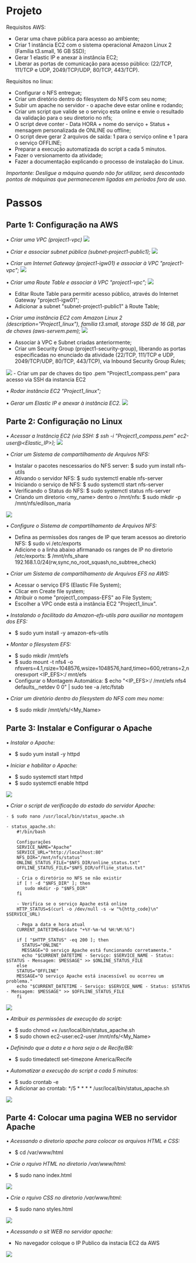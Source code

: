 # Projeto

Requisitos AWS:
-	Gerar uma chave pública para acesso ao ambiente;
-	Criar 1 instância EC2 com o sistema operacional Amazon Linux 2 (Família t3.small, 16 GB SSD);
-	Gerar 1 elastic IP e anexar à instância EC2;
-	Liberar as portas de comunicação para acesso público: (22/TCP, 111/TCP e UDP, 2049/TCP/UDP, 80/TCP, 443/TCP).

Requisitos no linux:
-	Configurar o NFS entregue;
-	Criar um diretório dentro do filesystem do NFS com seu nome;
-	Subir um apache no servidor - o apache deve estar online e rodando;
-	Criar um script que valide se o serviço esta online e envie o resultado da validação para o seu diretorio no nfs;
-	O script deve conter - Data HORA + nome do serviço + Status + mensagem personalizada de ONLINE ou offline;
-	O script deve gerar 2 arquivos de saida: 1 para o serviço online e 1 para o serviço OFFLINE;
-	Preparar a execução automatizada do script a cada 5 minutos.
-	Fazer o versionamento da atividade;
-	Fazer a documentação explicando o processo de instalação do Linux.

*Importante: Desligue a máquina quando não for utilizar, será descontado pontos de máquinas que permanecerem ligadas em períodos fora de uso.*


# Passos

## Parte 1: Configuração na AWS
•	*Criar uma VPC (project1-vpc)*
<img src="/imgs/image.png">

•	*Criar e associar subnet pública (subnet-project1-public1);*
<img src="/imgs/image1.png">

•	*Criar um Internet Gateway (project1-igw01) e associar à VPC "project1-vpc";*
<img src="/imgs/image2.png">

•	*Criar uma Route Table e associar à VPC "project1-vpc";*
<img src="/imgs/image3.png">
- Editar Route Table para permitir acesso público, através do Internet Gateway "project1-igw01";
- Adicionar a subnet "subnet-project1-public1" à Route Table;

•	*Criar uma instância EC2 com Amazon Linux 2 (description="Project1_linux"), família t3.small, storage SSD de 16 GB, par de chaves (aws-servem.pem);*
<img src="/imgs/image4.png">
- Associar à VPC e Subnet criadas anteriormente;
- Criar um Security Group (project1-security-group), liberando as portas especificadas no enunciado da atividade (22/TCP, 111/TCP e UDP, 2049/TCP/UDP, 80/TCP, 443/TCP), via Inbound Security Group Rules;
<img src="/imgs/image5.png">
- Criar um par de chaves do tipo .pem "Project1_compass.pem" para acesso via SSH da instancia EC2

•	*Rodar instância EC2 "Project1_linux";*

•	*Gerar um Elastic IP e anexar à instância EC2.*
<img src="/imgs/image6.png">

## Parte 2: Configuração no Linux
•	*Acessar a Instância EC2 (via SSH: $ ssh -i "Project1_compass.pem" ec2-user@<Elastic_IP>);*
<img src="/imgs/image7.png">

•	*Criar um Sistema de compartilhamento de Arquivos NFS:*
 - Instalar o pacotes nescessarios do NFS server: $ sudo yum install nfs-utils
 - Ativando o servidor NFS: $ sudo systemctl enable nfs-server
 - Iniciando o serviço de NFS: $ sudo systemctl start nfs-server
 - Verificando o Status do NFS: $ sudo systemctl status nfs-server
 - Criando um diretorio <my_name> dentro o /mnt/nfs: $ sudo mkdir -p /mnt/nfs/edilson_maria
<img src="/imgs/image8.png">

•	*Configure o Sistema de compartilhamento de Arquivos NFS:*
 - Defina as permissões dos ranges de IP que teram acessos ao diretorio NFS:
  $ sudo vi /etc/exports
 - Adicione o a linha abaixo afirmanado os ranges de IP no diretorio /etc/exports:
  $ /mnt/nfs_share 192.168.1.0/24(rw,sync,no_root_squash,no_subtree_check)


•	*Criar um Sistema de compartilhamento de Arquivos EFS na AWS:*
 - Acessar o serviço EFS (Elastic File System);
 - Clicar em Create file system;
 - Atribuir o nome "project1_compass-EFS" ao File System;
 - Escolher a VPC onde está a instância EC2 "Project1_linux".

• *Instalando o facilitado da Amazon-efs-utils para auxiliar na montagem dos EFS:*
 - $ sudo yum install -y amazon-efs-utils

•	*Montar o filesystem EFS:*
 - $ sudo mkdir /mnt/efs
 - $ sudo mount -t nfs4 -o nfsvers=4.1,rsize=1048576,wsize=1048576,hard,timeo=600,retrans=2,noresvport <IP_EFS>:/ mnt/efs 
 - Configurar o Montagem Automática: $ echo "<IP_EFS>:/ /mnt/efs nfs4 defaults,_netdev 0 0" | sudo tee -a /etc/fstab

•	*Criar um diretório dentro do filesystem do NFS com meu nome:* 
 - $ sudo mkdir /mnt/efs/<My_Name>

## Parte 3: Instalar e Configurar o Apache
•	*Instalar o Apache:* 
 - $ sudo yum install -y httpd

•	*Iniciar e habilitar o Apache:* 
 - $ sudo systemctl start httpd 
 - $ sudo systemctl enable httpd
<img src="/imgs/image9.png">

•	*Criar o script de verificação do estado do servidor Apache:*

    - $ sudo nano /usr/local/bin/status_apache.sh

    - status_apache.sh:
        #!/bin/bash

        Configurações
        SERVICE_NAME="Apache"
        SERVICE_URL="http://localhost:80"
        NFS_DIR="/mnt/nfs/status"
        ONLINE_STATUS_FILE="$NFS_DIR/online_status.txt"
        OFFLINE_STATUS_FILE="$NFS_DIR/offline_status.txt"

        - Cria o diretório no NFS se não existir
        if [ ! -d "$NFS_DIR" ]; then
           sudo mkdir -p "$NFS_DIR"
        fi

        - Verifica se o serviço Apache está online
        HTTP_STATUS=$(curl -o /dev/null -s -w "%{http_code}\n" $SERVICE_URL)

        - Pega a data e hora atual
        CURRENT_DATETIME=$(date "+%Y-%m-%d %H:%M:%S")

        if [ "$HTTP_STATUS" -eq 200 ]; then
          STATUS="ONLINE"
          MESSAGE="O serviço Apache está funcionando corretamente."
          echo "$CURRENT_DATETIME - Serviço: $SERVICE_NAME - Status: $STATUS - Mensagem: $MESSAGE" >> $ONLINE_STATUS_FILE
        else
        STATUS="OFFLINE"
        MESSAGE="O serviço Apache está inacessível ou ocorreu um problema."
        echo "$CURRENT_DATETIME - Serviço: $SERVICE_NAME - Status: $STATUS - Mensagem: $MESSAGE" >> $OFFLINE_STATUS_FILE
        fi
<img src="/imgs/image10.png">

•	*Atribuir as permissões de execução do script:*
 - $ sudo chmod +x /usr/local/bin/status_apache.sh
 - $ sudo chown ec2-user:ec2-user /mnt/nfs/<My_Name>

•	*Definindo que a data e a hora seja o de Recife/BR:*
 - $ sudo timedatectl set-timezone America/Recife
  
•	*Automatizar a execução do script a cada 5 minutos:*
 - $ sudo crontab -e
 - Adicionar ao crontab: */5 * * * * /usr/local/bin/status_apache.sh
<img src="/imgs/image11.png">

## Parte 4: Colocar uma pagina WEB no servidor Apache

•	*Acessando o diretorio apache para colocar os arquivos HTML e CSS:*
 - $ cd /var/www/html

•	*Crie o rquivo HTML no diretorio /var/www/html:*
 - $ sudo nano index.html
<img src="/imgs/image12.png">

•	*Crie o rquivo CSS no diretorio /var/www/html:*
 - $ sudo nano styles.html
<img src="/imgs/image13.png">

•	*Acessando o sit WEB no servidor apache:*
 - No navegador coloque o IP Publico da instacia EC2 da AWS
<img src="/imgs/image14.png">





[def]: image.png